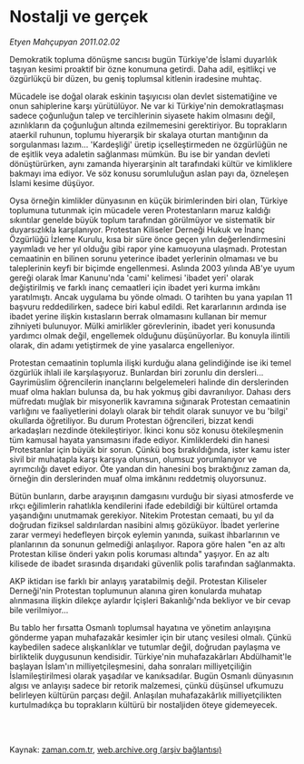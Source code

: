 # Nostalji ve gerçek

*Etyen Mahçupyan 2011.02.02*

<td class="columnist-detail">
<p>Demokratik topluma dönüşme sancısı bugün Türkiye'de İslami duyarlılık taşıyan kesimi proaktif bir özne konumuna getirdi. Daha adil, eşitlikçi ve özgürlükçü bir düzen, bu geniş toplumsal kitlenin iradesine muhtaç.</p>
<p>
<div id="haberMetinDiv">
<p>Mücadele ise doğal olarak eskinin taşıyıcısı olan devlet sistematiğine ve onun sahiplerine karşı yürütülüyor. Ne var ki Türkiye'nin demokratlaşması sadece çoğunluğun talep ve tercihlerinin siyasete hakim olmasını değil, azınlıkların da çoğunluğun altında ezilmemesini gerektiriyor. Bu toprakların ataerkil ruhunun, toplumu hiyerarşik bir skalaya oturtan mantığının da sorgulanması lazım... 'Kardeşliği' üretip içselleştirmeden ne özgürlüğün ne de eşitlik veya adaletin sağlanması mümkün. Bu ise bir yandan devleti dönüştürürken, aynı zamanda hiyerarşinin alt tarafındaki kültür ve kimliklere bakmayı ima ediyor. Ve söz konusu sorumluluğun aslan payı da, özneleşen İslami kesime düşüyor.
<p>Oysa örneğin kimlikler dünyasının en küçük birimlerinden biri olan, Türkiye toplumuna tutunmak için mücadele veren Protestanların maruz kaldığı sıkıntılar genelde büyük toplum tarafından görülmüyor ve sistematik bir duyarsızlıkla karşılanıyor. Protestan Kiliseler Derneği Hukuk ve İnanç Özgürlüğü İzleme Kurulu, kısa bir süre önce geçen yılın değerlendirmesini yayımladı ve her yıl olduğu gibi rapor yine kamuoyuna ulaşmadı. Protestan cemaatinin en bilinen sorunu yeterince ibadet yerlerinin olmaması ve bu taleplerinin keyfi bir biçimde engellenmesi. Aslında 2003 yılında AB'ye uyum gereği olarak İmar Kanunu'nda 'cami' kelimesi 'ibadet yeri' olarak değiştirilmiş ve farklı inanç cemaatleri için ibadet yeri kurma imkânı yaratılmıştı. Ancak uygulama bu yönde olmadı. O tarihten bu yana yapılan 11 başvuru reddedilirken, sadece biri kabul edildi. Ret kararlarının ardında ise ibadet yerine ilişkin kıstasların berrak olmamasını kullanan bir memur zihniyeti bulunuyor. Mülki amirlikler görevlerinin, ibadet yeri konusunda yardımcı olmak değil, engellemek olduğunu düşünüyorlar. Bu konuyla ilintili olarak, din adamı yetiştirmek de yine yasalarca engelleniyor. 
<p>Protestan cemaatinin toplumla ilişki kurduğu alana gelindiğinde ise iki temel özgürlük ihlali ile karşılaşıyoruz. Bunlardan biri zorunlu din dersleri... Gayrimüslim öğrencilerin inançlarını belgelemeleri halinde din derslerinden muaf olma hakları bulunsa da, bu hak yokmuş gibi davranılıyor. Dahası ders müfredatı muğlak bir misyonerlik kavramına sığınarak Protestan cemaatinin varlığını ve faaliyetlerini dolaylı olarak bir tehdit olarak sunuyor ve bu 'bilgi' okullarda öğretiliyor. Bu durum Protestan öğrencileri, bizzat kendi arkadaşları nezdinde ötekileştiriyor. İkinci konu söz konusu ötekileşmenin tüm kamusal hayata yansımasını ifade ediyor. Kimliklerdeki din hanesi Protestanlar için büyük bir sorun. Çünkü boş bırakıldığında, ister kamu ister sivil bir muhatapla karşı karşıya olunsun, olumsuz yorumlanıyor ve ayrımcılığı davet ediyor. Öte yandan din hanesini boş bıraktığınız zaman da, örneğin din derslerinden muaf olma imkânını reddetmiş oluyorsunuz.
<p>Bütün bunların, darbe arayışının damgasını vurduğu bir siyasi atmosferde ve ırkçı eğilimlerin rahatlıkla kendilerini ifade edebildiği bir kültürel ortamda yaşandığını unutmamak gerekiyor. Nitekim Protestan cemaati, bu yıl da doğrudan fiziksel saldırılardan nasibini almış gözüküyor. İbadet yerlerine zarar vermeyi hedefleyen birçok eylemin yanında, suikast ihbarlarının ve planlarının da sonunun gelmediği anlaşılıyor. Rapora göre halen "en az altı Protestan kilise önderi yakın polis koruması altında" yaşıyor. En az altı kilisede de ibadet sırasında dışarıdaki güvenlik polis tarafından sağlanmakta.
<p>AKP iktidarı ise farklı bir anlayış yaratabilmiş değil. Protestan Kiliseler Derneği'nin Protestan toplumunun alanına giren konularda muhatap alınmasına ilişkin dilekçe aylardır İçişleri Bakanlığı'nda bekliyor ve bir cevap bile verilmiyor... 
<p>Bu tablo her fırsatta Osmanlı toplumsal hayatına ve yönetim anlayışına gönderme yapan muhafazakâr kesimler için bir utanç vesilesi olmalı. Çünkü kaybedilen sadece alışkanlıklar ve tutumlar değil, doğrudan paylaşma ve birliktelik duygusunun kendisidir. Türkiye'nin muhafazakârları Abdülhamit'le başlayan İslam'ın milliyetçileşmesini, daha sonraları milliyetçiliğin İslamileştirilmesi olarak yaşadılar ve kanıksadılar. Bugün Osmanlı dünyasının algısı ve anlayışı sadece bir retorik malzemesi, çünkü düşünsel ufkumuzu belirleyen kültürün parçası değil. Anlaşılan muhafazakârlık milliyetçilikten kurtulmadıkça bu toprakların kültürü bir nostaljiden öteye gidemeyecek. </p></p></p></p></p></p></div>
</p>


<p><br>
		 </br></p></td>

Kaynak: [zaman.com.tr](http://zaman.com.tr/yazar.do?yazino=1087750), [web.archive.org (arşiv bağlantısı)](http://web.archive.org/web/20120315031908/http://www.zaman.com.tr/yazar.do?yazino=1087750)
